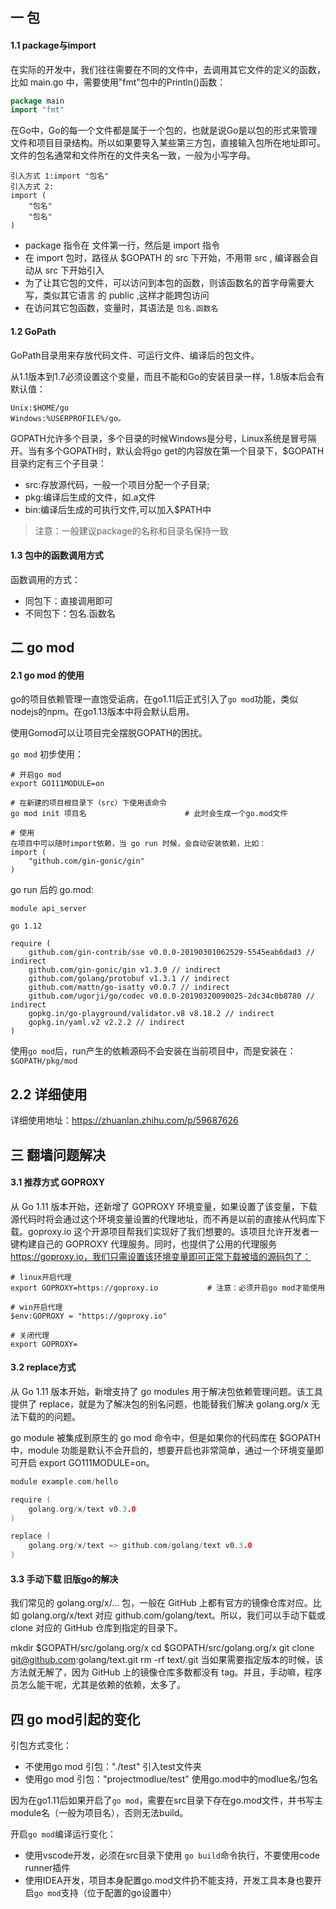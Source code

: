 ## 一 包

#### 1.1 package与import

在实际的开发中，我们往往需要在不同的文件中，去调用其它文件的定义的函数，比如 main.go 中，需要使用"fmt"包中的Println()函数：
```go
package main
import "fmt"
```

在Go中，Go的每一个文件都是属于一个包的，也就是说Go是以包的形式来管理文件和项目目录结构。所以如果要导入某些第三方包，直接输入包所在地址即可。文件的包名通常和文件所在的文件夹名一致，一般为小写字母。

```
引入方式 1:import "包名"
引入方式 2:
import (
	"包名"
	"包名" 
)
```
- package 指令在 文件第一行，然后是 import 指令
- 在 import 包时，路径从 $GOPATH 的 src 下开始，不用带 src , 编译器会自动从 src 下开始引入
- 为了让其它包的文件，可以访问到本包的函数，则该函数名的首字母需要大写，类似其它语言 的 public ,这样才能跨包访问
- 在访问其它包函数，变量时，其语法是 `包名.函数名`

#### 1.2 GoPath

GoPath目录用来存放代码文件、可运行文件、编译后的包文件。  

从1.1版本到1.7必须设置这个变量，而且不能和Go的安装目录一样，1.8版本后会有默认值：
```
Unix:$HOME/go
Windows:%USERPROFILE%/go。
```

GOPATH允许多个目录，多个目录的时候Windows是分号，Linux系统是冒号隔开。当有多个GOPATH时，默认会将go get的内容放在第一个目录下，$GOPATH 目录约定有三个子目录：
- src:存放源代码，一般一个项目分配一个子目录;
- pkg:编译后生成的文件，如.a文件
- bin:编译后生成的可执行文件,可以加入$PATH中
>注意：一般建议package的名称和目录名保持一致

#### 1.3 包中的函数调用方式
函数调用的方式：
- 同包下：直接调用即可
- 不同包下：包名.函数名

## 二 go mod

#### 2.1 go mod 的使用

go的项目依赖管理一直饱受诟病，在go1.11后正式引入了`go mod`功能，类似nodejs的npm。在go1.13版本中将会默认启用。  

使用Gomod可以让项目完全摆脱GOPATH的困扰。

`go mod` 初步使用：
```
# 开启go mod
export GO111MODULE=on

# 在新建的项目根目录下（src）下使用该命令
go mod init 项目名                      # 此时会生成一个go.mod文件

# 使用
在项目中可以随时import依赖，当 go run 时候，会自动安装依赖，比如：
import (
	"github.com/gin-gonic/gin"
)

```

go run 后的 go.mod:
```
module api_server

go 1.12

require (
	github.com/gin-contrib/sse v0.0.0-20190301062529-5545eab6dad3 // indirect
	github.com/gin-gonic/gin v1.3.0 // indirect
	github.com/golang/protobuf v1.3.1 // indirect
	github.com/mattn/go-isatty v0.0.7 // indirect
	github.com/ugorji/go/codec v0.0.0-20190320090025-2dc34c0b8780 // indirect
	gopkg.in/go-playground/validator.v8 v8.18.2 // indirect
	gopkg.in/yaml.v2 v2.2.2 // indirect
)
```

使用`go mod`后，run产生的依赖源码不会安装在当前项目中，而是安装在：`$GOPATH/pkg/mod`

## 2.2 详细使用
详细使用地址：https://zhuanlan.zhihu.com/p/59687626

## 三 翻墙问题解决

#### 3.1 推荐方式 GOPROXY

从 Go 1.11 版本开始，还新增了 GOPROXY 环境变量，如果设置了该变量，下载源代码时将会通过这个环境变量设置的代理地址，而不再是以前的直接从代码库下载。goproxy.io 这个开源项目帮我们实现好了我们想要的。该项目允许开发者一键构建自己的 GOPROXY 代理服务。同时，也提供了公用的代理服务 https://goproxy.io，我们只需设置该环境变量即可正常下载被墙的源码包了：

```
# linux开启代理
export GOPROXY=https://goproxy.io			# 注意：必须开启go mod才能使用

# win开启代理
$env:GOPROXY = "https://goproxy.io"

# 关闭代理
export GOPROXY=
```

#### 3.2 replace方式

从 Go 1.11 版本开始，新增支持了 go modules 用于解决包依赖管理问题。该工具提供了 replace，就是为了解决包的别名问题，也能替我们解决 golang.org/x 无法下载的的问题。

go module 被集成到原生的 go mod 命令中，但是如果你的代码库在 $GOPATH 中，module 功能是默认不会开启的，想要开启也非常简单，通过一个环境变量即可开启 export GO111MODULE=on。

```go
module example.com/hello

require (
    golang.org/x/text v0.3.0
)

replace (
    golang.org/x/text => github.com/golang/text v0.3.0
)
```

#### 3.3 手动下载 旧版go的解决
我们常见的 golang.org/x/... 包，一般在 GitHub 上都有官方的镜像仓库对应。比如 golang.org/x/text 对应 github.com/golang/text。所以，我们可以手动下载或 clone 对应的 GitHub 仓库到指定的目录下。

mkdir $GOPATH/src/golang.org/x
cd $GOPATH/src/golang.org/x
git clone git@github.com:golang/text.git
rm -rf text/.git
当如果需要指定版本的时候，该方法就无解了，因为 GitHub 上的镜像仓库多数都没有 tag。并且，手动嘛，程序员怎么能干呢，尤其是依赖的依赖，太多了。

## 四 go mod引起的变化

引包方式变化：
- 不使用go mod 引包："./test"  引入test文件夹
- 使用go mod 引包："projectmodlue/test" 使用go.mod中的modlue名/包名

因为在go1.11后如果开启了`go mod`，需要在src目录下存在go.mod文件，并书写主module名（一般为项目名），否则无法build。

开启`go mod`编译运行变化：
- 使用vscode开发，必须在src目录下使用 `go build`命令执行，不要使用code runner插件
- 使用IDEA开发，项目本身配置go.mod文件扔不能支持，开发工具本身也要开启`go mod`支持（位于配置的go设置中）



